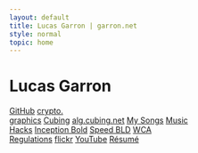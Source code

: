 ```yaml
---
layout: default
title: Lucas Garron | garron.net
style: normal
topic: home
---
```


<h1 class="home">Lucas Garron</h1>

<div class="home">
<a style="background-image: url(files/img/home/github.png);" href="https://github.com/lgarron">GitHub</a>
<a style="background-image: url(files/img/home/crypto.graphics.png);" href="https://crypto.graphics/">crypto.<br>graphics</a>
<a style="background-image: url(files/img/home/cubing.png);" href="http://cube.garron.us/">Cubing</a>
<a style="background-image: url(files/img/home/alg.cubing.net.png);" href="http://alg.cubing.net/">alg.cubing.net</a>
<a style="background-image: url(files/img/home/music.png);" href="http://music.garron.us/">My Songs</a>
<a style="background-image: url(files/img/home/hacks.png);" href="http://music.garron.us/hacks/">Music<br>Hacks</a>
<a style="background-image: url(files/img/home/inception-bold.png);" href="http://code.garron.us/fonts/inception/">Inception Bold</a>
<a style="background-image: url(files/img/home/speed-bld.png);" href="http://cube.garron.us/BLD/speed/">Speed BLD</a>
<a style="background-image: url(files/img/home/wca.png);" href="https://www.worldcubeassociation.org/regulations/">WCA<br>Regulations</a>
<a style="background-image: url(files/img/home/flickr.png);" href="https://secure.flickr.com/photos/lgarron">flickr</a>
<a style="background-image: url(files/img/home/youtube.png);" href="https://www.youtube.com/user/LucasGarron">YouTube</a>
<a style="background-image: url(files/img/home/cube-heart.png);" href="http://archive.garron.us/pdf/2013/lucas_garron_resume_2013-10-02.pdf">R&eacute;sum&eacute;</a>
</div>
